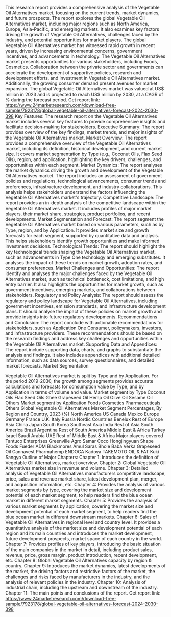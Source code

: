 This research report provides a comprehensive analysis of the Vegetable Oil Alternatives market, focusing on the current trends, market dynamics, and future prospects. The report explores the global Vegetable Oil Alternatives market, including major regions such as North America, Europe, Asia-Pacific, and emerging markets. It also examines key factors driving the growth of Vegetable Oil Alternatives, challenges faced by the industry, and potential opportunities for market players.
The global Vegetable Oil Alternatives market has witnessed rapid growth in recent years, driven by increasing environmental concerns, government incentives, and advancements in technology. The Vegetable Oil Alternatives market presents opportunities for various stakeholders, including Foods, Cosmetics. Collaboration between the private sector and governments can accelerate the development of supportive policies, research and development efforts, and investment in Vegetable Oil Alternatives market. Additionally, the growing consumer demand present avenues for market expansion.
The global Vegetable Oil Alternatives market was valued at US$ million in 2023 and is projected to reach US$ million by 2030, at a CAGR of % during the forecast period.
Get report link: https://www.24marketresearch.com/download-free-sample/7923178/global-vegetable-oil-alternatives-forecast-2024-2030-398
Key Features:
The research report on the Vegetable Oil Alternatives market includes several key features to provide comprehensive insights and facilitate decision-making for stakeholders.
Executive Summary: The report provides overview of the key findings, market trends, and major insights of the Vegetable Oil Alternatives market.
Market Overview: The report provides a comprehensive overview of the Vegetable Oil Alternatives market, including its definition, historical development, and current market size. It covers market segmentation by Type (e.g., Coconut Oils, Flax Seed Oils), region, and application, highlighting the key drivers, challenges, and opportunities within each segment.
Market Dynamics: The report analyses the market dynamics driving the growth and development of the Vegetable Oil Alternatives market. The report includes an assessment of government policies and regulations, technological advancements, consumer trends and preferences, infrastructure development, and industry collaborations. This analysis helps stakeholders understand the factors influencing the Vegetable Oil Alternatives market's trajectory.
Competitive Landscape: The report provides an in-depth analysis of the competitive landscape within the Vegetable Oil Alternatives market. It includes profiles of major market players, their market share, strategies, product portfolios, and recent developments.
Market Segmentation and Forecast: The report segment the Vegetable Oil Alternatives market based on various parameters, such as by Type, region, and by Application. It provides market size and growth forecasts for each segment, supported by quantitative data and analysis. This helps stakeholders identify growth opportunities and make informed investment decisions.
Technological Trends: The report should highlight the key technological trends shaping the Vegetable Oil Alternatives market, such as advancements in Type One technology and emerging substitutes. It analyses the impact of these trends on market growth, adoption rates, and consumer preferences.
Market Challenges and Opportunities: The report identify and analyses the major challenges faced by the Vegetable Oil Alternatives market, such as technical bottleneck, cost limitations, and high entry barrier. It also highlights the opportunities for market growth, such as government incentives, emerging markets, and collaborations between stakeholders.
Regulatory and Policy Analysis: The report should assess the regulatory and policy landscape for Vegetable Oil Alternatives, including government incentives, emission standards, and infrastructure development plans. It should analyse the impact of these policies on market growth and provide insights into future regulatory developments.
Recommendations and Conclusion: The report conclude with actionable recommendations for stakeholders, such as Application One Consumer, policymakers, investors, and infrastructure providers. These recommendations should be based on the research findings and address key challenges and opportunities within the Vegetable Oil Alternatives market.
Supporting Data and Appendices: The report include supporting data, charts, and graphs to substantiate the analysis and findings. It also includes appendices with additional detailed information, such as data sources, survey questionnaires, and detailed market forecasts.
Market Segmentation

Vegetable Oil Alternatives market is split by Type and by Application. For the period 2019-2030, the growth among segments provides accurate calculations and forecasts for consumption value by Type, and by Application in terms of volume and value.
Market segment by Type
Coconut Oils
Flax Seed Oils
Ghee
Grapeseed Oil
Hemp Oil
Olive Oil
Sesame Oil
Others
Market segment by Application
Foods
Cosmetics
Pharmaceuticals
Others
Global Vegetable Oil Alternatives Market Segment Percentages, By Region and Country, 2023 (%)
North America
US
Canada
Mexico
Europe
Germany
France
U.K.
Italy
Russia
Nordic Countries
Benelux
Rest of Europe
Asia
China
Japan
South Korea
Southeast Asia
India
Rest of Asia
South America
Brazil
Argentina
Rest of South America
Middle East & Africa
Turkey
Israel
Saudi Arabia
UAE
Rest of Middle East & Africa
Major players covered
Tantuco Enterprises
Greenville Agro
Samar Coco
Hongjingyuan
Shape Foods
Fueder
ADM
Blackmores
Amul
Saras
Bhole Baba
Verka
Grapeseed Oil
Cannavest
Pharmahemp
ENDOCA
Kadoya
TAKEMOTO OIL & FAT
Kuki Sangyo
Outline of Major Chapters:
Chapter 1: Introduces the definition of Vegetable Oil Alternatives, market overview.
Chapter 2: Global Vegetable Oil Alternatives market size in revenue and volume.
Chapter 3: Detailed analysis of Vegetable Oil Alternatives manufacturers competitive landscape, price, sales and revenue market share, latest development plan, merger, and acquisition information, etc.
Chapter 4: Provides the analysis of various market segments by type, covering the market size and development potential of each market segment, to help readers find the blue ocean market in different market segments.
Chapter 5: Provides the analysis of various market segments by application, covering the market size and development potential of each market segment, to help readers find the blue ocean market in different downstream markets.
Chapter 6: Sales of Vegetable Oil Alternatives in regional level and country level. It provides a quantitative analysis of the market size and development potential of each region and its main countries and introduces the market development, future development prospects, market space of each country in the world.
Chapter 7: Provides profiles of key players, introducing the basic situation of the main companies in the market in detail, including product sales, revenue, price, gross margin, product introduction, recent development, etc.
Chapter 8: Global Vegetable Oil Alternatives capacity by region & country.
Chapter 9: Introduces the market dynamics, latest developments of the market, the driving factors and restrictive factors of the market, the challenges and risks faced by manufacturers in the industry, and the analysis of relevant policies in the industry.
Chapter 10: Analysis of industrial chain, including the upstream and downstream of the industry.
Chapter 11: The main points and conclusions of the report.
Get report link: https://www.24marketresearch.com/download-free-sample/7923178/global-vegetable-oil-alternatives-forecast-2024-2030-398
